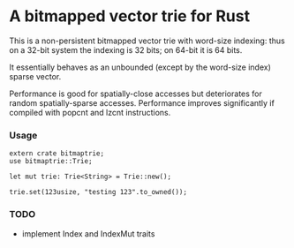 # A bitmapped vector trie for Rust

This is a non-persistent bitmapped vector trie with word-size indexing: thus
on a 32-bit system the indexing is 32 bits; on 64-bit it is 64 bits.

It essentially behaves as an unbounded (except by the word-size index) sparse
vector.

Performance is good for spatially-close accesses but deteriorates for random
spatially-sparse accesses. Performance improves significantly if compiled 
with popcnt and lzcnt instructions.

### Usage

```
extern crate bitmaptrie;
use bitmaptrie::Trie;
  
let mut trie: Trie<String> = Trie::new();

trie.set(123usize, "testing 123".to_owned());
```

### TODO

- implement Index and IndexMut traits
